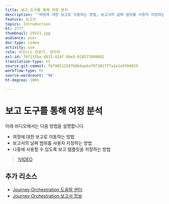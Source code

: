 ```yaml
---
title: 보고 도구를 통해 여정 분석
description: '"여정에 대한 보고로 이동하는 방법, 보고서의 날짜 범위를 사용자 지정하는 방법 및 나중에 사용할 수 있도록 보고 템플릿을 저장하는 방법에 대해 알아봅니다."'
feature: 보고서
topics: Introduction
kt: 2777
thumbnail: 29321.jpg
audience: user
doc-type: video
activity: use
role: 비즈니스 전문가, 관리자
exl-id: f6f13fba-d815-424f-86e5-918577609882
translation-type: ht
source-git-commit: fbf90212287b8b4aeba7973827f7a1e1a9f04829
workflow-type: ht
source-wordcount: '96'
ht-degree: 100%

---
```


# 보고 도구를 통해 여정 분석

아래 비디오에서는 다음 방법을 설명합니다.

* 여정에 대한 보고로 이동하는 방법
* 보고서의 날짜 범위를 사용자 지정하는 방법
* 나중에 사용할 수 있도록 보고 템플릿을 저장하는 방법

>[!VIDEO](https://video.tv.adobe.com/v/29321?quality=12)

## 추가 리소스

* [Journey Orchestration 도움말 센터](https://docs.adobe.com/content/help/ko-KR/journeys/using/journey-orchestration-home.html):
* [Journey Orchestration 보고서 정보](https://docs.adobe.com/content/help/ko-KR/journeys/using/journey-reports/about-journey-reports.html)
